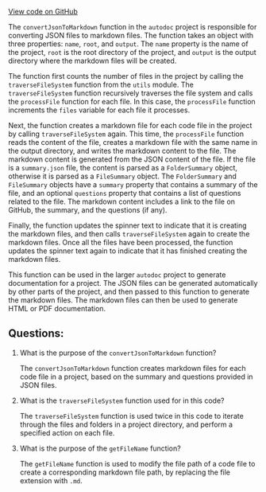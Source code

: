 [View code on GitHub](https://github.com/context-labs/autodoc/blob/master/src/cli/commands/index/convertJsonToMarkdown.ts)

The `convertJsonToMarkdown` function in the `autodoc` project is responsible for converting JSON files to markdown files. The function takes an object with three properties: `name`, `root`, and `output`. The `name` property is the name of the project, `root` is the root directory of the project, and `output` is the output directory where the markdown files will be created.

The function first counts the number of files in the project by calling the `traverseFileSystem` function from the `utils` module. The `traverseFileSystem` function recursively traverses the file system and calls the `processFile` function for each file. In this case, the `processFile` function increments the `files` variable for each file it processes.

Next, the function creates a markdown file for each code file in the project by calling `traverseFileSystem` again. This time, the `processFile` function reads the content of the file, creates a markdown file with the same name in the output directory, and writes the markdown content to the file. The markdown content is generated from the JSON content of the file. If the file is a `summary.json` file, the content is parsed as a `FolderSummary` object, otherwise it is parsed as a `FileSummary` object. The `FolderSummary` and `FileSummary` objects have a `summary` property that contains a summary of the file, and an optional `questions` property that contains a list of questions related to the file. The markdown content includes a link to the file on GitHub, the summary, and the questions (if any).

Finally, the function updates the spinner text to indicate that it is creating the markdown files, and then calls `traverseFileSystem` again to create the markdown files. Once all the files have been processed, the function updates the spinner text again to indicate that it has finished creating the markdown files.

This function can be used in the larger `autodoc` project to generate documentation for a project. The JSON files can be generated automatically by other parts of the project, and then passed to this function to generate the markdown files. The markdown files can then be used to generate HTML or PDF documentation.
## Questions: 
 1. What is the purpose of the `convertJsonToMarkdown` function?
    
    The `convertJsonToMarkdown` function creates markdown files for each code file in a project, based on the summary and questions provided in JSON files.

2. What is the `traverseFileSystem` function used for in this code?
    
    The `traverseFileSystem` function is used twice in this code to iterate through the files and folders in a project directory, and perform a specified action on each file.

3. What is the purpose of the `getFileName` function?
    
    The `getFileName` function is used to modify the file path of a code file to create a corresponding markdown file path, by replacing the file extension with `.md`.